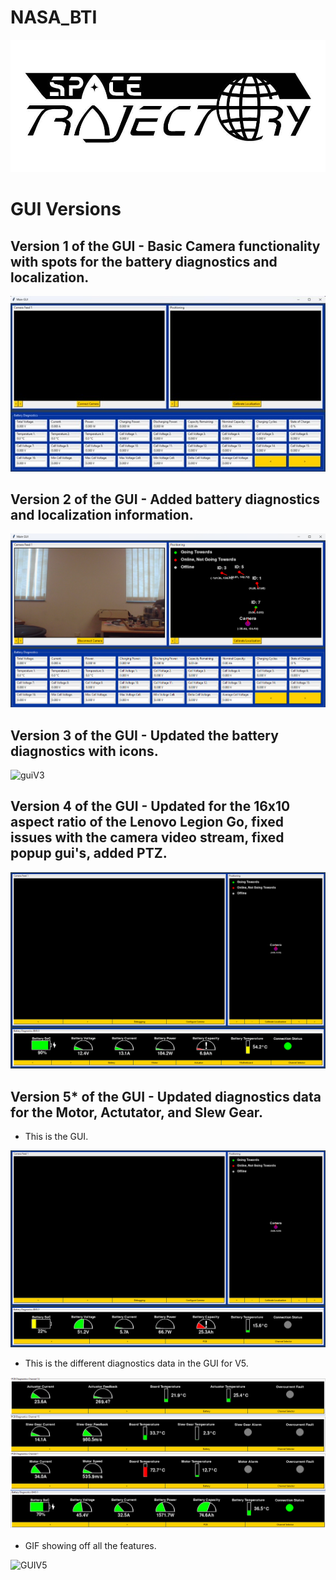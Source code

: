 # NASA_BTI
<img src="https://github.com/TjadenWright/NASA_BTI/blob/main/Media/Space Trajectory logo.jpg" alt="Space Trajectory" title="Space Trajectory" />

# GUI Versions
## Version 1 of the GUI - Basic Camera functionality with spots for the battery diagnostics and localization.
<img src="https://github.com/TjadenWright/NASA_BTI/blob/main/Media/guiV1.jpg" alt="guiV1" title="guiV1" />

## Version 2 of the GUI - Added battery diagnostics and localization information.
<img src="https://github.com/TjadenWright/NASA_BTI/blob/main/Media/guiV2.png" alt="guiV2" title="guiV2" />

## Version 3 of the GUI - Updated the battery diagnostics with icons.
<img src="https://github.com/TjadenWright/NASA_BTI/blob/main/Media/guiV3.gif" alt="guiV3" title="guiV3" />

## Version 4 of the GUI - Updated for the 16x10 aspect ratio of the Lenovo Legion Go, fixed issues with the camera video stream, fixed popup gui's, added PTZ.
<img src="https://github.com/TjadenWright/NASA_BTI/blob/main/Media/guiV4.png" alt="guiV4" title="guiV4" />

## Version 5* of the GUI - Updated diagnostics data for the Motor, Actutator, and Slew Gear. 
<ul>
  <li>This is the GUI.</li>
</ul>
<img src="https://github.com/TjadenWright/NASA_BTI/blob/main/Media/GUI_V5.png" alt="GUI V5" title="GUI V5" />

<ul>
  <li>This is the different diagnostics data in the GUI for V5.</li>
</ul>
<img src="https://github.com/TjadenWright/NASA_BTI/blob/main/Media/diagnostics data.png" alt="diagnostics data" title="diagnostics data" />

<ul>
  <li>GIF showing off all the features.</li>
</ul>
<img src="https://github.com/TjadenWright/NASA_BTI/blob/main/Media/GUIV5.gif" alt="GUIV5" title="GUIV5" />



